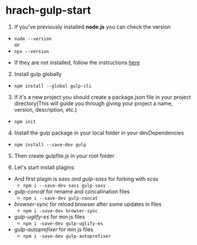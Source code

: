 # hrach-gulp-start

1. If you've previously installed <b>node.js</b> you can check the version

<ul>
  <li><code>node --version</code></li>
  or
  <li><code>npx --version</code></li>
</ul>

- If they are not installed, follow the instructions <a href="https://nodejs.org/en/">here</a>

2. Install gulp globally

- <code>npm install --global gulp-cli</code>

3. If it's a new project you should create a package.json file in your project directory(This will guide you through giving your project a name, version, description, etc.)

- <code>npm init</code>

4. Install the gulp package in your local folder in your devDependencies

- <code>npm install --save-dev gulp</code>

5. Then create gulpfile.js in your root folder

6. Let's start install plagins:

- And first plagin is _*sass and gulp-sass*_ for forking with scss
  - `npm i --save-dev sass gulp-sass`
- _*gulp-concat*_ for rename and concatination files
  - `npm i --save-dev gulp-concat`
- _*browser-sync*_ for reload browser after some updates in files
  - `npm i -save-dev browser-sync`
- _*gulp-uglify-es*_ for min js files
  - `npm i -save-dev gulp-uglify-es`
- _*gulp-autoprefixer*_ for min js files
  - `npm i -save-dev gulp-autoprefixer`
